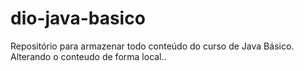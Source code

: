# dio-java-basico
Repositório para armazenar todo conteúdo do curso de Java Básico.
Alterando o conteudo de forma local..

